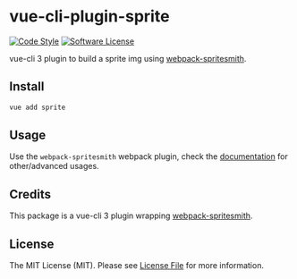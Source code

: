 # vue-cli-plugin-sprite

[![Code Style](https://img.shields.io/badge/code%20style-standard-brightgreen.svg)](http://standardjs.com)
[![Software License](https://img.shields.io/github/license/swisnl/vue-cli-plugin-svg-sprite.svg)](LICENSE.md)

vue-cli 3 plugin to build a sprite img using [webpack-spritesmith](https://github.com/mixtur/webpack-spritesmith).

## Install

```bash
vue add sprite
```

## Usage

Use the `webpack-spritesmith` webpack plugin, check the [documentation](https://github.com/mixtur/webpack-spritesmith) for other/advanced usages.

## Credits

This package is a vue-cli 3 plugin wrapping [webpack-spritesmith](https://github.com/mixtur/webpack-spritesmith).

## License

The MIT License (MIT). Please see [License File](LICENSE.md) for more information.
